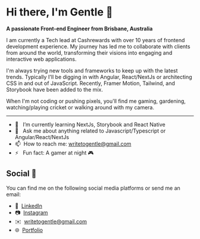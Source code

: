 # Hi there, I'm Gentle 👋

<strong>A passionate Front-end Engineer from Brisbane, Australia</strong>

I am currently a Tech lead at Cashrewards with over 10 years of frontend development experience. My journey has led me to collaborate with clients from around the world, transforming their visions into engaging and interactive web applications.

I'm always trying new tools and frameworks to keep up with the latest trends. Typically I'll be digging in with Angular, React/NextJs or architecting CSS in and out of JavaScript.
Recently, Framer Motion, Tailwind, and Storybook have been added to the mix.

When I'm not coding or pushing pixels, you'll find me gaming, gardening, watching/playing cricket or walking around with my camera.

<hr />

- 🌱 &nbsp; I’m currently learning NextJs, Storybook and React Native
- 💬 &nbsp; Ask me about anything related to Javascript/Typescript or Angular/React/NextJs
- 📫 &nbsp;How to reach me: [writetogentle@gmail.com](mailto:writetogentle@gmail.com)
- ⚡ &nbsp; Fun fact: A gamer at night 🎮

## Social 📱

You can find me on the following social media platforms or send me an email:

- 👔 &nbsp;[LinkedIn](https://www.linkedin.com/in/gentle/)
- 📷 &nbsp;[Instagram](https://www.instagram.com/_gentlejoseph)
- ✉️ &nbsp;[writetogentle@gmail.com](mailto:writetogentle@gmail.com)
- 🌐 &nbsp;[Portfolio](https://gentlejoseph.com/)

